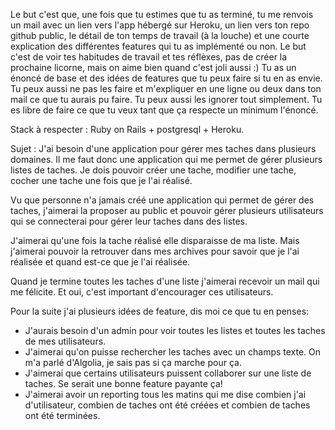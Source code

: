 Le but c'est que, une fois que tu estimes que tu as terminé, tu me renvois un mail avec un lien vers l'app hébergé sur Heroku, un lien vers ton repo github public, le détail de ton temps de travail (à la louche) et une courte explication des différentes features qui tu as implémenté ou non. Le but c'est de voir tes habitudes de travail et tes réflèxes, pas de créer la prochaine licorne, mais on aime bien quand c'est joli aussi :)
Tu as un énoncé de base et des idées de features que tu peux faire si tu en as envie. Tu peux aussi ne pas les faire et m'expliquer en une ligne ou deux dans ton mail ce que tu aurais pu faire. Tu peux aussi les ignorer tout simplement.
Tu es libre de faire ce que tu veux tant que ça respecte un minimum l'énoncé.

Stack à respecter : Ruby on Rails + postgresql + Heroku.

Sujet :
J'ai besoin d'une application pour gérer mes taches dans plusieurs domaines.
Il me faut donc une application qui me permet de gérer plusieurs listes de taches.
Je dois pouvoir créer une tache, modifier une tache, cocher une tache une fois que je l'ai réalisé.

Vu que personne n'a jamais créé une application qui permet de gérer des taches, j'aimerai la proposer au public et pouvoir gérer plusieurs utilisateurs qui se connecterai pour gérer leur taches dans des listes.

J'aimerai qu'une fois la tache réalisé elle disparaisse de ma liste. Mais j'aimerai pouvoir la retrouver dans mes archives pour savoir que je l'ai réalisée et quand est-ce que je l'ai réalisée.

Quand je termine toutes les taches d'une liste j'aimerai recevoir un mail qui me félicite.
Et oui, c'est important d'encourager ces utilisateurs.

Pour la suite j'ai plusieurs idées de feature, dis moi ce que tu en penses:
- J'aurais besoin d'un admin pour voir toutes les listes et toutes les taches de mes utilisateurs.
- J'aimerai qu'on puisse rechercher les taches avec un champs texte. On m'a parlé d'Algolia, je sais pas si ça marche pour ça.
- J'aimerai que certains utilisateurs puissent collaborer sur une liste de taches. Se serait une bonne feature payante ça!
- J'aimerai avoir un reporting tous les matins qui me dise combien j'ai d'utilisateur, combien de taches ont été créées et combien de taches ont été terminées.
